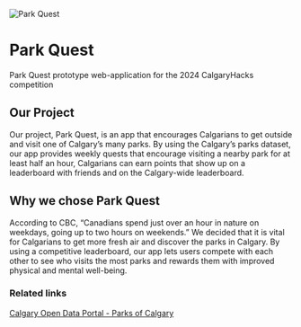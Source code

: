 ![Park Quest](https://github.com/PiaoyiWu/CalgaryHacks-2024/blob/main/parkquest/src/assets/ParkQuestLogo.png?raw=true)
# Park Quest

Park Quest prototype web-application for the 2024 CalgaryHacks competition

## Our Project

Our project, Park Quest, is an app that encourages Calgarians to get outside and visit one of Calgary’s many parks. By using the Calgary’s parks dataset, our app provides weekly quests that encourage visiting a nearby park for at least half an hour, Calgarians can earn points that show up on a leaderboard with friends and on the Calgary-wide leaderboard.

## Why we chose Park Quest

According to CBC, “Canadians spend just over an hour in nature on weekdays, going up to two hours on weekends.” We decided that it is vital for Calgarians to get more fresh air and discover the parks in Calgary. By using a competitive leaderboard, our app lets users compete with each other to see who visits the most parks and rewards them with improved physical and mental well-being.

### Related links

[Calgary Open Data Portal - Parks of Calgary](https://data.calgary.ca/Recreation-and-Culture/Parks-Sites/i9fu-gjqj)